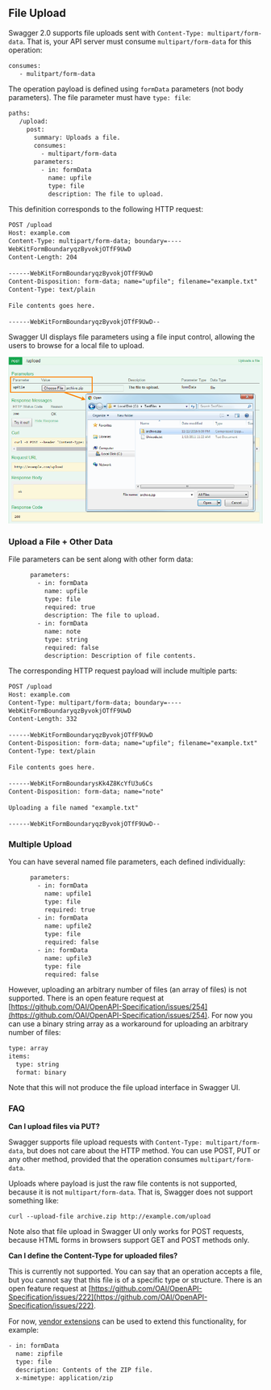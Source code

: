 ## File Upload

Swagger 2.0 supports file uploads sent with `Content-Type: multipart/form-data`. That is, your API server must consume `multipart/form-data` for this operation:

```
consumes:
   - mulitpart/form-data
```

The operation payload is defined using `formData` parameters (not body parameters). The file parameter must have `type: file`:

```
paths:
   /upload:
     post:
       summary: Uploads a file.
       consumes:
         - multipart/form-data
       parameters:
         - in: formData
           name: upfile
           type: file
           description: The file to upload.
```

This definition corresponds to the following HTTP request:

```
POST /upload
Host: example.com
Content-Type: multipart/form-data; boundary=----WebKitFormBoundaryqzByvokjOTfF9UwD
Content-Length: 204

------WebKitFormBoundaryqzByvokjOTfF9UwD
Content-Disposition: form-data; name="upfile"; filename="example.txt"
Content-Type: text/plain

File contents goes here.

------WebKitFormBoundaryqzByvokjOTfF9UwD--
```

Swagger UI displays file parameters using a file input control, allowing the users to browse for a local file to upload.

![File upload in Swagger UI](../../images/docs/swagger-ui-file-upload.png)

### Upload a File + Other Data

File parameters can be sent along with other form data:

```
      parameters:
        - in: formData
          name: upfile
          type: file
          required: true
          description: The file to upload.
        - in: formData
          name: note
          type: string
          required: false
          description: Description of file contents.
```

The corresponding HTTP request payload will include multiple parts:

```
POST /upload
Host: example.com
Content-Type: multipart/form-data; boundary=----WebKitFormBoundaryqzByvokjOTfF9UwD
Content-Length: 332

------WebKitFormBoundaryqzByvokjOTfF9UwD
Content-Disposition: form-data; name="upfile"; filename="example.txt"
Content-Type: text/plain

File contents goes here.

------WebKitFormBoundarysKk4Z8KcYfU3u6Cs
Content-Disposition: form-data; name="note"

Uploading a file named "example.txt"

------WebKitFormBoundaryqzByvokjOTfF9UwD--
```

### Multiple Upload

You can have several named file parameters, each defined individually:

```
      parameters:
        - in: formData
          name: upfile1
          type: file
          required: true
        - in: formData
          name: upfile2
          type: file
          required: false
        - in: formData
          name: upfile3
          type: file
          required: false
```

However, uploading an arbitrary number of files (an array of files) is not supported. There is an open feature request at [https://github.com/OAI/OpenAPI-Specification/issues/254](https://github.com/OAI/OpenAPI-Specification/issues/254). For now you can use a binary string array as a workaround for uploading an arbitrary number of files:

```
type: array
items:
  type: string
  format: binary
```

Note that this will not produce the file upload interface in Swagger UI.

### FAQ

**Can I upload files via PUT?**

Swagger supports file upload requests with `Content-Type: multipart/form-data`, but does not care about the HTTP method. You can use POST, PUT or any other method, provided that the operation consumes `multipart/form-data`.

Uploads where payload is just the raw file contents is not supported, because it is not `multipart/form-data`. That is, Swagger does not support something like:

```
curl --upload-file archive.zip http://example.com/upload
```

Note also that file upload in Swagger UI only works for POST requests, because HTML forms in browsers support GET and POST methods only.

**Can I define the Content-Type for uploaded files?**

This is currently not supported. You can say that an operation accepts a file, but you cannot say that this file is of a specific type or structure. There is an open feature request at [https://github.com/OAI/OpenAPI-Specification/issues/222](https://github.com/OAI/OpenAPI-Specification/issues/222).

For now, [vendor extensions](swagger-extensions.md) can be used to extend this functionality, for example:

```
- in: formData
  name: zipfile
  type: file
  description: Contents of the ZIP file.
  x-mimetype: application/zip
```

